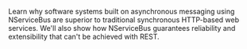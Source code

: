 Learn why software systems built on asynchronous messaging using NServiceBus are superior to traditional synchronous HTTP-based web services. We'll also show how NServiceBus guarantees reliability and extensibility that can't be achieved with REST.
